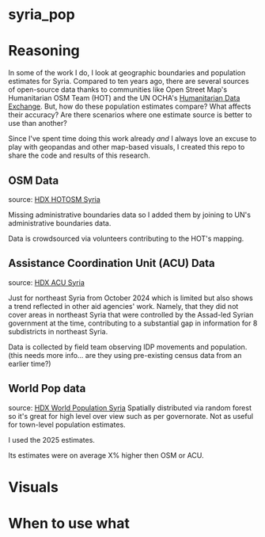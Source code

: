 # syria_pop
# Reasoning

In some of the work I do, I look at geographic boundaries and population estimates for Syria. Compared to ten years ago, there are several sources of open-source data thanks to communities like Open Street Map's Humanitarian OSM Team (HOT) and the UN OCHA's [Humanitarian Data Exchange](https://data.humdata.org/). But, how do these population estimates compare? What affects their accuracy? Are there scenarios where one estimate source is better to use than another?

Since I've spent time doing this work already *and* I always love an excuse to play with geopandas and other map-based visuals, I created this repo to share the code and results of this research.

## OSM Data
source: [HDX HOTOSM Syria](https://data.humdata.org/dataset/hotosm_syr_populated_places)

Missing administrative boundaries data so I added them by joining to UN's administrative boundaries data.

Data is crowdsourced via volunteers contributing to the HOT's mapping.

## Assistance Coordination Unit (ACU) Data
source: [HDX ACU Syria](https://data.humdata.org/dataset/hotosm_syr_populated_places)

Just for northeast Syria from October 2024 which is limited but also shows a trend reflected in other aid agencies' work. Namely, that they did not cover areas in northeast Syria that were controlled by the Assad-led Syrian government at the time, contributing to a substantial gap in information for 8 subdistricts in northeast Syria.  

Data is collected by field team observing IDP movements and population. (this needs more info... are they using pre-existing census data from an earlier time?)

## World Pop data
source: [HDX World Population Syria](https://data.humdata.org/dataset/worldpop-population-counts-2015-2030-syr)
Spatially distributed via random forest so it's great for high level over view such as per governorate. Not as useful for town-level population estimates.

I used the 2025 estimates. 

Its estimates were on average X% higher then OSM or ACU.

# Visuals

# When to use what

